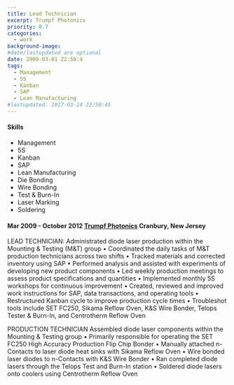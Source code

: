 ```yaml
---
title: Lead Technician
excerpt: Trumpf Photonics
priority: 0.7
categories:
  - work
background-image:
#date/lastupdated are optional
date: 2009-03-01 22:50:4
tags:
  - Management
  - 5S
  - Kanban
  - SAP
  - Lean Manufacturing
#lastupdated: 2017-03-14 22:50:45
---
```

<h4>Skills</h4>
<ul class="techlist">
<li><span class="tech">Management</span></li>
<li><span class="tech">5S</span></li>
<li><span class="tech">Kanban</span></li>
<li><span class="tech">SAP</span></li>
<li><span class="tech">Lean Manufacturing</span></li>
<li><span class="tech">Die Bonding</span></li>
<li><span class="tech">Wire Bonding</span></li>
<li><span class="tech">Test & Burn-In</span></li>
<li><span class="tech">Laser Marking</span></li>
<li><span class="tech">Soldering</span></li>
</ul>

<h4>Mar 2009 - October 2012
<a href = "http://www.us.trumpf.com/en.html">Trumpf Photonics</a>
Cranbury, New Jersey</h4>

LEAD TECHNICIAN:
Administrated diode laser production within the Mounting & Testing (M&T) group
•	Coordinated the daily tasks of M&T production technicians across two shifts
•	Tracked materials and corrected inventory using SAP
•	Performed analysis and assisted with experiments of developing new product components
•	Led weekly production meetings to assess product specifications and quantities
•	Implemented monthly 5S workshops for continuous improvement
•	Created, reviewed and improved work instructions for SAP, data transactions, and operating tools
•	Restructured Kanban cycle to improve production cycle times
•	Troubleshot tools include SET FC250, Sikama Reflow Oven, K&S Wire Bonder, Telops Tester & Burn-In, and Centrotherm Reflow Oven

PRODUCTION TECHNICIAN
Assembled diode laser components within the Mounting & Testing group
• Primarily responsible for operating the SET FC250 High Accuracy Production Flip Chip Bonder
• Manually attached n-Contacts to laser diode heat sinks with Sikama Reflow Oven
• Wire bonded laser diodes to n-Contacts with K&S Wire Bonder
• Ran completed diode lasers through the Telops Test and Burn-In station
• Soldered diode lasers onto coolers using Centrotherm Reflow Oven
